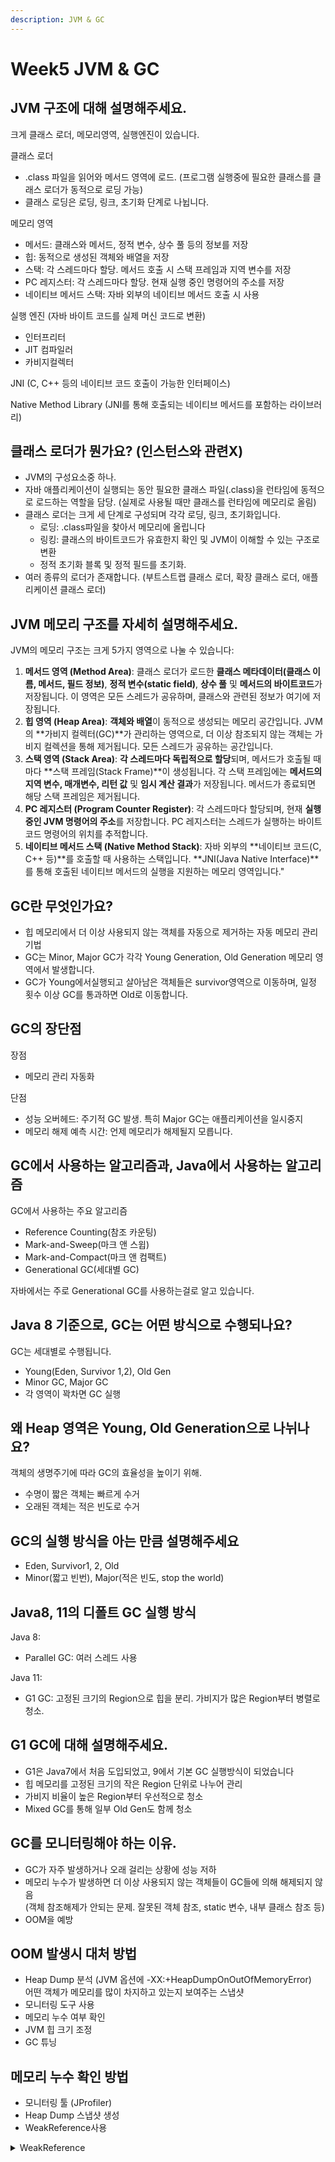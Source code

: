 ```yaml
---
description: JVM & GC
---
```


# Week5 JVM & GC

## &#x20;JVM 구조에 대해 설명해주세요.

크게 클래스 로더, 메모리영역, 실행엔진이 있습니다.

클래스 로더

* .class 파일을 읽어와 메서드 영역에 로드. (프로그램 실행중에 필요한 클래스를 클래스 로더가 동적으로 로딩 가능)
* 클래스 로딩은 로딩, 링크, 초기화 단계로 나뉩니다.

메모리 영역

* 메서드: 클래스와 메서드, 정적 변수, 상수 풀 등의 정보를 저장
* 힙: 동적으로 생성된 객체와 배열을 저장
* 스택: 각 스레드마다 할당. 메서드 호출 시 스택 프레임과 지역 변수를 저장
* PC 레지스터: 각 스레드마다 할당. 현재 실행 중인 명령어의 주소를 저장
* 네이티브 메서드 스택: 자바 외부의 네이티브 메서드 호출 시 사용

실행 엔진 (자바 바이트 코드를 실제 머신 코드로 변환)

* 인터프리터
* JIT 컴파일러
* 카비지컬렉터

JNI (C, C++ 등의 네이티브 코드 호출이 가능한 인터페이스)

Native Method Library (JNI를 통해 호출되는 네이티브 메서드를 포함하는 라이브러리)





## 클래스 로더가 뭔가요? (인스턴스와 관련X)

* JVM의 구성요소중 하나.
* 자바 애플리케이션이 실행되는 동안 필요한 클래스 파일(.class)을 런타임에 동적으로 로드하는 역할을 담당. (실제로 사용될 때만 클래스를 런타임에 메모리로 올림)
* 클래스 로더는 크게 세 단계로 구성되며 각각 로딩, 링크, 초기화입니다.
  * 로딩: .class파일을 찾아서 메모리에 올립니다
  * 링킹: 클래스의 바이트코드가 유효한지 확인 및 JVM이 이해할 수 있는 구조로 변환
  * 정적 초기화 블록 및 정적 필드를 초기화.
* 여러 종류의 로더가 존재합니다. (부트스트랩 클래스 로더, 확장 클래스 로더, 애플리케이션 클래스 로더)



## JVM 메모리 구조를 자세히 설명해주세요.

JVM의 메모리 구조는 크게 5가지 영역으로 나눌 수 있습니다:

1. **메서드 영역 (Method Area)**: 클래스 로더가 로드한 **클래스 메타데이터(클래스 이름, 메서드, 필드 정보)**, **정적 변수(static field)**, **상수 풀** 및 **메서드의 바이트코드**가 저장됩니다. 이 영역은 모든 스레드가 공유하며, 클래스와 관련된 정보가 여기에 저장됩니다.
2. **힙 영역 (Heap Area)**: **객체와 배열**이 동적으로 생성되는 메모리 공간입니다. JVM의 \*\*가비지 컬렉터(GC)\*\*가 관리하는 영역으로, 더 이상 참조되지 않는 객체는 가비지 컬렉션을 통해 제거됩니다. 모든 스레드가 공유하는 공간입니다.
3. **스택 영역 (Stack Area)**: **각 스레드마다 독립적으로 할당**되며, 메서드가 호출될 때마다 \*\*스택 프레임(Stack Frame)\*\*이 생성됩니다. 각 스택 프레임에는 **메서드의 지역 변수, 매개변수, 리턴 값** 및 **임시 계산 결과**가 저장됩니다. 메서드가 종료되면 해당 스택 프레임은 제거됩니다.
4. **PC 레지스터 (Program Counter Register)**: 각 스레드마다 할당되며, 현재 **실행 중인 JVM 명령어의 주소**를 저장합니다. PC 레지스터는 스레드가 실행하는 바이트코드 명령어의 위치를 추적합니다.
5. **네이티브 메서드 스택 (Native Method Stack)**: 자바 외부의 \*\*네이티브 코드(C, C++ 등)\*\*를 호출할 때 사용하는 스택입니다. \*\*JNI(Java Native Interface)\*\*를 통해 호출된 네이티브 메서드의 실행을 지원하는 메모리 영역입니다."



## GC란 무엇인가요?

* 힙 메모리에서 더 이상 사용되지 않는 객체를 자동으로 제거하는 자동 메모리 관리 기법
* GC는 Minor, Major GC가 각각 Young Generation, Old Generation 메모리 영역에서 발생합니다.
* GC가  Young에서실행되고 살아남은 객체들은 survivor영역으로 이동하며, 일정 횟수 이상 GC를 통과하면 Old로 이동합니다.



## GC의 장단점

장점

* 메모리 관리 자동화

단점

* 성능 오버헤드: 주기적 GC 발생. 특히 Major GC는 애플리케이션을 일시중지
* 메모리 해제 예측 시간: 언제 메모리가 해제될지 모릅니다.



## GC에서 사용하는 알고리즘과, Java에서 사용하는 알고리즘

GC에서 사용하는 주요 알고리즘

* Reference Counting(참조 카운팅)
* Mark-and-Sweep(마크 앤 스윕)
* Mark-and-Compact(마크 앤 컴팩트)
* Generational GC(세대별 GC)

자바에서는 주로 Generational GC를 사용하는걸로 알고 있습니다.



## Java 8 기준으로, GC는 어떤 방식으로 수행되나요?

GC는 세대별로 수행됩니다.

* Young(Eden, Survivor 1,2), Old Gen
* Minor GC, Major GC
* 각 영역이 꽉차면 GC 실행



## 왜 Heap 영역은 Young, Old Generation으로 나뉘나요?

객체의 생명주기에 따라 GC의 효율성을 높이기 위해.

* 수명이 짧은 객체는 빠르게 수거
* 오래된 객체는 적은 빈도로 수거



## GC의 실행 방식을 아는 만큼 설명해주세요

* Eden, Survivor1, 2, Old
* Minor(짧고 빈번), Major(적은 빈도, stop the world)



## Java8, 11의 디폴트 GC 실행 방식

Java 8:

* Parallel GC: 여러 스레드 사용

Java 11:

* G1 GC: 고정된 크기의 Region으로 힙을 분리. 가비지가 많은 Region부터 병렬로청소.



## G1 GC에 대해 설명해주세요.

* G1은 Java7에서 처음 도입되었고, 9에서 기본 GC 실행방식이 되었습니다
* 힙 메모리를 고정된 크기의 작은 Region 단위로 나누어 관리
* 가비지 비율이 높은 Region부터 우선적으로 청소
* Mixed GC를 통해 일부 Old Gen도 함께 청소



## GC를 모니터링해야 하는 이유.

* GC가 자주 발생하거나 오래 걸리는 상황에 성능 저하
* 메모리 누수가 발생하면 더 이상 사용되지 않는 객체들이 GC들에 의해 해제되지 않음\
  (객체 참조해제가 안되는 문제. 잘못된 객체 참조, static 변수, 내부 클래스 참조 등)
* OOM을 예방



## OOM 발생시 대처 방법

* Heap Dump 분석 (JVM 옵션에 -XX:+HeapDumpOnOutOfMemoryError)\
  어떤 객체가 메모리를 많이 차지하고 있는지 보여주는 스냅샷
* 모니터링 도구 사용
* 메모리 누수 여부 확인
* JVM 힙 크기 조정
* GC 튜닝



## 메모리 누수 확인 방법

* 모니터링 툴 (JProfiler)
* Heap Dump 스냅샷 생성
* WeakReference사용

<details>

<summary>WeakReference</summary>

```java
MyObject obj = new MyObject();  // 강한 참조
WeakReference<MyObject> weakRef = new WeakReference<>(obj);  // 약한 참조
```

</details>
